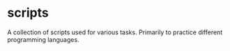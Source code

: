 # scripts
A collection of scripts used for various tasks. Primarily to practice different programming languages.
